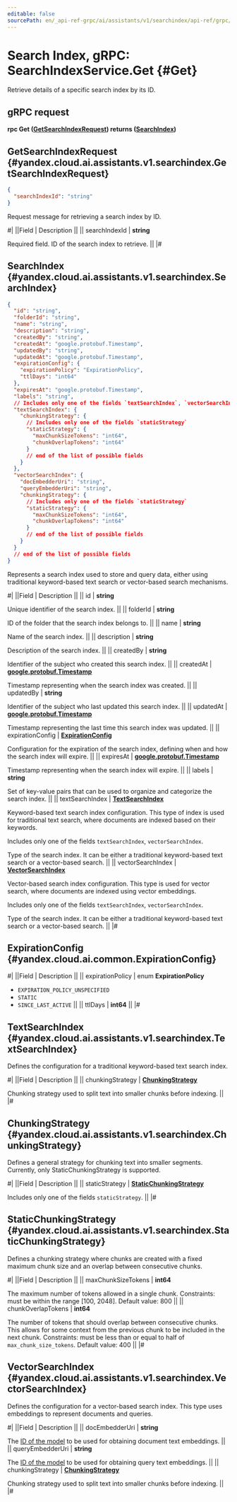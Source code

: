 ```yaml
---
editable: false
sourcePath: en/_api-ref-grpc/ai/assistants/v1/searchindex/api-ref/grpc/SearchIndex/get.md
---
```


# Search Index, gRPC: SearchIndexService.Get {#Get}

Retrieve details of a specific search index by its ID.

## gRPC request

**rpc Get ([GetSearchIndexRequest](#yandex.cloud.ai.assistants.v1.searchindex.GetSearchIndexRequest)) returns ([SearchIndex](#yandex.cloud.ai.assistants.v1.searchindex.SearchIndex))**

## GetSearchIndexRequest {#yandex.cloud.ai.assistants.v1.searchindex.GetSearchIndexRequest}

```json
{
  "searchIndexId": "string"
}
```

Request message for retrieving a search index by ID.

#|
||Field | Description ||
|| searchIndexId | **string**

Required field. ID of the search index to retrieve. ||
|#

## SearchIndex {#yandex.cloud.ai.assistants.v1.searchindex.SearchIndex}

```json
{
  "id": "string",
  "folderId": "string",
  "name": "string",
  "description": "string",
  "createdBy": "string",
  "createdAt": "google.protobuf.Timestamp",
  "updatedBy": "string",
  "updatedAt": "google.protobuf.Timestamp",
  "expirationConfig": {
    "expirationPolicy": "ExpirationPolicy",
    "ttlDays": "int64"
  },
  "expiresAt": "google.protobuf.Timestamp",
  "labels": "string",
  // Includes only one of the fields `textSearchIndex`, `vectorSearchIndex`
  "textSearchIndex": {
    "chunkingStrategy": {
      // Includes only one of the fields `staticStrategy`
      "staticStrategy": {
        "maxChunkSizeTokens": "int64",
        "chunkOverlapTokens": "int64"
      }
      // end of the list of possible fields
    }
  },
  "vectorSearchIndex": {
    "docEmbedderUri": "string",
    "queryEmbedderUri": "string",
    "chunkingStrategy": {
      // Includes only one of the fields `staticStrategy`
      "staticStrategy": {
        "maxChunkSizeTokens": "int64",
        "chunkOverlapTokens": "int64"
      }
      // end of the list of possible fields
    }
  }
  // end of the list of possible fields
}
```

Represents a search index used to store and query data, either using traditional keyword-based text search or vector-based search mechanisms.

#|
||Field | Description ||
|| id | **string**

Unique identifier of the search index. ||
|| folderId | **string**

ID of the folder that the search index belongs to. ||
|| name | **string**

Name of the search index. ||
|| description | **string**

Description of the search index. ||
|| createdBy | **string**

Identifier of the subject who created this search index. ||
|| createdAt | **[google.protobuf.Timestamp](https://developers.google.com/protocol-buffers/docs/reference/google.protobuf#timestamp)**

Timestamp representing when the search index was created. ||
|| updatedBy | **string**

Identifier of the subject who last updated this search index. ||
|| updatedAt | **[google.protobuf.Timestamp](https://developers.google.com/protocol-buffers/docs/reference/google.protobuf#timestamp)**

Timestamp representing the last time this search index was updated. ||
|| expirationConfig | **[ExpirationConfig](#yandex.cloud.ai.common.ExpirationConfig)**

Configuration for the expiration of the search index, defining when and how the search index will expire. ||
|| expiresAt | **[google.protobuf.Timestamp](https://developers.google.com/protocol-buffers/docs/reference/google.protobuf#timestamp)**

Timestamp representing when the search index will expire. ||
|| labels | **string**

Set of key-value pairs that can be used to organize and categorize the search index. ||
|| textSearchIndex | **[TextSearchIndex](#yandex.cloud.ai.assistants.v1.searchindex.TextSearchIndex)**

Keyword-based text search index configuration.
This type of index is used for traditional text search, where documents are indexed based on their keywords.

Includes only one of the fields `textSearchIndex`, `vectorSearchIndex`.

Type of the search index. It can be either a traditional keyword-based text search or a vector-based search. ||
|| vectorSearchIndex | **[VectorSearchIndex](#yandex.cloud.ai.assistants.v1.searchindex.VectorSearchIndex)**

Vector-based search index configuration.
This type is used for vector search, where documents are indexed using vector embeddings.

Includes only one of the fields `textSearchIndex`, `vectorSearchIndex`.

Type of the search index. It can be either a traditional keyword-based text search or a vector-based search. ||
|#

## ExpirationConfig {#yandex.cloud.ai.common.ExpirationConfig}

#|
||Field | Description ||
|| expirationPolicy | enum **ExpirationPolicy**

- `EXPIRATION_POLICY_UNSPECIFIED`
- `STATIC`
- `SINCE_LAST_ACTIVE` ||
|| ttlDays | **int64** ||
|#

## TextSearchIndex {#yandex.cloud.ai.assistants.v1.searchindex.TextSearchIndex}

Defines the configuration for a traditional keyword-based text search index.

#|
||Field | Description ||
|| chunkingStrategy | **[ChunkingStrategy](#yandex.cloud.ai.assistants.v1.searchindex.ChunkingStrategy)**

Chunking strategy used to split text into smaller chunks before indexing. ||
|#

## ChunkingStrategy {#yandex.cloud.ai.assistants.v1.searchindex.ChunkingStrategy}

Defines a general strategy for chunking text into smaller segments.
Currently, only StaticChunkingStrategy is supported.

#|
||Field | Description ||
|| staticStrategy | **[StaticChunkingStrategy](#yandex.cloud.ai.assistants.v1.searchindex.StaticChunkingStrategy)**

Includes only one of the fields `staticStrategy`. ||
|#

## StaticChunkingStrategy {#yandex.cloud.ai.assistants.v1.searchindex.StaticChunkingStrategy}

Defines a chunking strategy where chunks are created with a fixed maximum chunk size and an overlap between consecutive chunks.

#|
||Field | Description ||
|| maxChunkSizeTokens | **int64**

The maximum number of tokens allowed in a single chunk.
Constraints: must be within the range [100, 2048].
Default value: 800 ||
|| chunkOverlapTokens | **int64**

The number of tokens that should overlap between consecutive chunks.
This allows for some context from the previous chunk to be included in the next chunk.
Constraints: must be less than or equal to half of `max_chunk_size_tokens`.
Default value: 400 ||
|#

## VectorSearchIndex {#yandex.cloud.ai.assistants.v1.searchindex.VectorSearchIndex}

Defines the configuration for a vector-based search index. This type uses embeddings to represent documents and queries.

#|
||Field | Description ||
|| docEmbedderUri | **string**

The [ID of the model](/docs/foundation-models/concepts/embeddings) to be used for obtaining document text embeddings. ||
|| queryEmbedderUri | **string**

The [ID of the model](/docs/foundation-models/concepts/embeddings) to be used for obtaining query text embeddings. ||
|| chunkingStrategy | **[ChunkingStrategy](#yandex.cloud.ai.assistants.v1.searchindex.ChunkingStrategy)**

Chunking strategy used to split text into smaller chunks before indexing. ||
|#